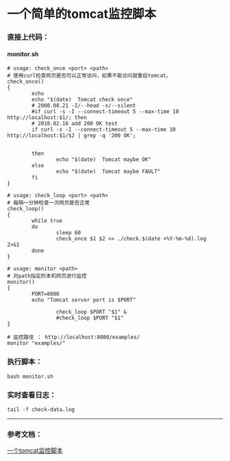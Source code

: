 一个简单的tomcat监控脚本
========
### 直接上代码：
#### monitor.sh
```shell
# usage: check_once <port> <path>  
# 使用curl检查网页是否可以正常访问，如果不能访问就重启tomcat。  
check_once()  
{  
        echo  
        echo "$(date)  Tomcat check once"  
        # 2008.08.21 -I/--head -s/--silent  
        #if curl -s -I --connect-timeout 5 --max-time 10 http://localhost:$1/; then  
        # 2010.02.16 add 200 OK test  
        if curl -s -I --connect-timeout 5 --max-time 10 http://localhost:$1/$2 | grep -q '200 OK';  
  
  
		then  
                echo "$(date)  Tomcat maybe OK"  
        else  
                echo "$(date)  Tomcat maybe FAULT" 
        fi  
}  
  
# usage: check_loop <port> <path>  
# 每隔一分钟检查一次网页是否正常  
check_loop()  
{  
        while true
        do  
                sleep 60 
                check_once $1 $2 >> ./check.$(date +%Y-%m-%d).log  2>&1
        done  
}  
  
# usage: monitor <path>  
# 对path指定的本机网页进行监控  
monitor()  
{  
        PORT=8080 
        echo "Tomcat server port is $PORT"  
  
                check_loop $PORT "$1" &  
                #check_loop $PORT "$1"  
}  

# 监控路径 ： http://localhost:8080/examples/
monitor "examples/"
```


### 执行脚本：
```shell
bash monitor.sh
```

### 实时查看日志：
```shell
tail -f check-data.log
```


***********
### 参考文档：
[一个tomcat监控脚本](https://www.cnblogs.com/dim2046/p/5913701.html)<br />
